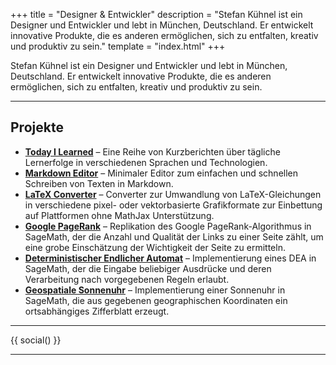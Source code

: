 +++
title = "Designer & Entwickler"
description = "Stefan Kühnel ist ein Designer und Entwickler und lebt in München, Deutschland. Er entwickelt innovative Produkte, die es anderen ermöglichen, sich zu entfalten, kreativ und produktiv zu sein."
template = "index.html"
+++

Stefan Kühnel ist ein Designer und Entwickler und lebt in München, Deutschland. Er entwickelt innovative Produkte, die es anderen ermöglichen, sich zu entfalten, kreativ und produktiv zu sein.

---

## Projekte

- **[Today I Learned](https://til.stefanblog.de)** – Eine Reihe von Kurzberichten über tägliche Lernerfolge in verschiedenen Sprachen und Technologien.
- **[Markdown Editor](https://editor.stefan-dev.de)** – Minimaler Editor zum einfachen und schnellen Schreiben von Texten in Markdown.
- **[LaTeX Converter](https://latex.stefan-dev.de)** – Converter zur Umwandlung von LaTeX-Gleichungen in verschiedene pixel- oder vektorbasierte Grafikformate zur Einbettung auf Plattformen ohne MathJax Unterstützung.
- **[Google PageRank](/jupyter/pagerank.html)** – Replikation des Google PageRank-Algorithmus in SageMath, der die Anzahl und Qualität der Links zu einer Seite zählt, um eine grobe Einschätzung der Wichtigkeit der Seite zu ermitteln.
- **[Deterministischer Endlicher Automat](/jupyter/deterministischer-endlicher-automat.html)** – Implementierung eines DEA in SageMath, der die Eingabe beliebiger Ausdrücke und deren Verarbeitung nach vorgegebenen Regeln erlaubt.
- **[Geospatiale Sonnenuhr](/jupyter/sonnenuhr.html)** – Implementierung einer Sonnenuhr in SageMath, die aus gegebenen geographischen Koordinaten ein ortsabhängiges Zifferblatt erzeugt.

---

{{ social() }}

---
